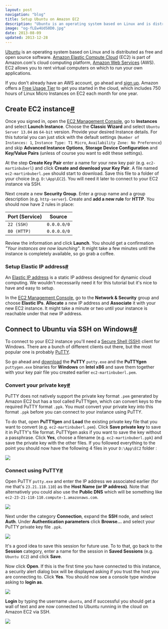 ```yaml
---
layout: post
navigation: "blog"
title: Setup Ubuntu on Amazon EC2
description: "Ubuntu is an operating system based on Linux and is distributed as free and open source software. Amazon Elastic Compute Cloud (EC2) is part of Amazon.com's cloud computing platform, Amazon Web Services (AWS)."
image: "og-fLEw4UdS0D0.jpg"
date: 2013-08-09
updated: 2013-12-28
---
```


<a target="_blank" href="https://ubuntu.com/">Ubuntu</a> is an operating system based on Linux and is distributed as free and open source software. <a target="_blank" href="https://aws.amazon.com/ec2/">Amazon Elastic Compute Cloud</a> (EC2) is part of Amazon.com's cloud computing platform, <a target="_blank" href="https://aws.amazon.com/">Amazon Web Services</a> (AWS). EC2 allows you to rent virtual computers on which to run your own applications.

If you don't already have an AWS account, go ahead and <a target="_blank" href="https://portal.aws.amazon.com/gp/aws/developer/registration/index.html">sign up</a>. Amazon offers a <a target="_blank" href="https://aws.amazon.com/free/">Free Usage Tier</a> to get you started in the cloud, which includes 750 hours of Linux Micro Instances on EC2 each month for one year.

<h2 id="create-ec2-instance" class="has-permalink">Create EC2 instance<a class="permalink" title="Permalink" href="#create-ec2-instance">#</a></h2>

Once you signed in, open the <a target="_blank" href="https://console.aws.amazon.com/ec2">EC2 Management Console</a>, go to **Instances** and select **Launch Instance**. Choose the **Classic Wizard** and select `Ubuntu Server 13.04` as `64-bit` version. Provide your desired Instance details. For this tutorial you can just stick with the default settings (`Number of Instances: 1`, `Instance Type: T1 Micro`, `Availability Zone: No Preference`) and skip **Advanced Instance Options**, **Storage Device Configuration** and **Key/Value Pairs** (unless of course you want to edit these settings).

At the step **Create Key Pair** enter a name for your new key pair (e.g. `ec2-martinbuberl`) and click **Create and download your Key Pair**. A file named `ec2-martinbuberl.pem` should start to download. Save this file to a folder of your choice (e.g. `D:\App\EC2`). You will need it later to connect to your EC2 instance via SSH.

Next create a new **Security Group**. Enter a group name and a group description (e.g. `http-server`). Create and **add a new rule** for **HTTP**. You should now have 2 rules in place:

| Port (Service) | Source      |
| -------------- | ----------- |
| `22 (SSH)`     | `0.0.0.0/0` |
| `80 (HTTP)`    | `0.0.0.0/0` |

Review the information and click **Launch**. You should get a confirmation *"Your instances are now launching"*. It might take a few minutes until the instance is completely available, so go grab a coffee.

<h3 id="setup-elastic-ip-address" class="has-permalink">Setup Elastic IP address<a class="permalink" title="Permalink" href="#setup-elastic-ip-address">#</a></h3>

An <a target="_blank" href="https://docs.aws.amazon.com/AWSEC2/latest/UserGuide/elastic-ip-addresses-eip.html">Elastic IP address</a> is a static IP address designed for dynamic cloud computing. We wouldn't necessarily need it for this tutorial but it's nice to have and easy to setup.

In the <a target="_blank" href="https://console.aws.amazon.com/ec2">EC2 Management Console</a>, go to the **Network & Security** group and choose **Elastic IPs**. **Allocate** a new IP address and **Associate** it with your new EC2 instance. It might take a minute or two until your instance is reachable under that new IP address.

<h2 id="connect-to-ubuntu-via-ssh-on-windows" class="has-permalink">Connect to Ubuntu via SSH on Windows<a class="permalink" title="Permalink" href="#connect-to-ubuntu-via-ssh-on-windows">#</a></h2>

To connect to your EC2 instance you'll need a <a target="_blank" href="https://en.wikipedia.org/wiki/Secure_Shell">Secure Shell (SSH)</a> client for Windows. There are a bunch of different clients out there, but the most popular one is probably <a target="_blank" href="https://www.chiark.greenend.org.uk/~sgtatham/putty/">PuTTY</a>.

So go ahead and <a target="_blank" href="https://www.chiark.greenend.org.uk/~sgtatham/putty/latest.html">download</a> the **PuTTY** `putty.exe` and the **PuTTYgen** `puttygen.exe` binaries for **Windows** on **Intel x86** and save them together with your key pair file you created earlier `ec2-martinbuberl.pem`.

<h3 id="convert-your-private-key" class="has-permalink">Convert your private key<a class="permalink" title="Permalink" href="#convert-your-private-key">#</a></h3>

PuTTY does not natively support the private key format `.pem` generated by Amazon EC2 but has a tool called PuTTYgen, which can convert keys to the required PuTTY format `.ppk`. You must convert your private key into this format `.ppk` before you can connect to your instance using PuTTY.

To do that, open **PuTTYgen** and **Load** the existing private key file that you want to convert (e.g. `ec2-martinbuberl.pem`). Click **Save private key** to save it in PuTTY's file format. PuTTYgen asks if you want to save the key without a passphrase. Click **Yes**, choose a filename (e.g. `ec2-martinbuberl.ppk`) and save the private key with the other files. If you followed everything to the point you should now have the following 4 files in your `D:\App\EC2` folder :

<img src="{{ site.url }}/content/img/setup-ubuntu-on-amazon-ec2-01.png" />

<h3 id="connect-using-putty" class="has-permalink">Connect using PuTTY<a class="permalink" title="Permalink" href="#connect-using-putty">#</a></h3>

Open PuTTY `putty.exe` and enter the IP address we associated earlier (for me that's `23.21.118.110`) as the **Host Name (or IP address)**. Note that alternatively you could also use the **Public DNS** which will be something like `ec2-23-21-118-110.compute-1.amazonaws.com`.

<img src="{{ site.url }}/content/img/setup-ubuntu-on-amazon-ec2-02.png" />

Next under the category **Connection**, expand the **SSH** node, and select **Auth**. Under **Authentication parameters** click **Browse...** and select your PuTTY private key file `.ppk`.

<img src="{{ site.url }}/content/img/setup-ubuntu-on-amazon-ec2-03.png" />

It's a good idea to save this session for future use. To to that, go back to the **Session** category, enter a name for the session in **Saved Sessions** (e.g. `Ubuntu EC2`) and click **Save**.

Now click **Open**. If this is the first time you have connected to this instance, a security alert dialog box will be displayed asking if you trust the host you are connecting to. Click **Yes**. You should now see a console type window asking to **login as**.

<img src="{{ site.url }}/content/img/setup-ubuntu-on-amazon-ec2-04.png" />

**Login** by typing the username `ubuntu`, and if successful you should get a wall of text and are now connected to Ubuntu running in the cloud on Amazon EC2 via SSH.

<img src="{{ site.url }}/content/img/setup-ubuntu-on-amazon-ec2-05.png" />

